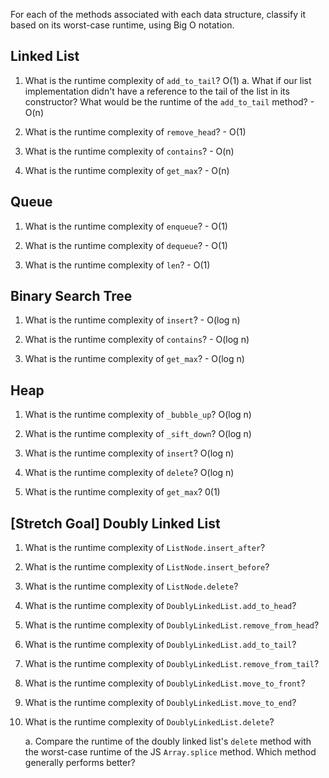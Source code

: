 For each of the methods associated with each data structure, classify it based on its worst-case runtime, using Big O notation.

## Linked List

1. What is the runtime complexity of `add_to_tail`?
    O(1)
    a. What if our list implementation didn't have a reference to the tail of the list in its constructor? What would be the runtime of the `add_to_tail` method? - O(n)

2. What is the runtime complexity of `remove_head`? - O(1)

3. What is the runtime complexity of `contains`? - O(n)

4. What is the runtime complexity of `get_max`? - O(n)

## Queue

1. What is the runtime complexity of `enqueue`? - O(1)

2. What is the runtime complexity of `dequeue`? - O(1)

3. What is the runtime complexity of `len`? - O(1)

## Binary Search Tree

1. What is the runtime complexity of `insert`? -  O(log n)

2. What is the runtime complexity of `contains`? - O(log n)

3. What is the runtime complexity of `get_max`? - O(log n)

## Heap

1. What is the runtime complexity of `_bubble_up`? O(log n)

2. What is the runtime complexity of `_sift_down`? O(log n)

3. What is the runtime complexity of `insert`? O(log n)

4. What is the runtime complexity of `delete`? O(log n)

5. What is the runtime complexity of `get_max`? 0(1)

## [Stretch Goal] Doubly Linked List

1. What is the runtime complexity of `ListNode.insert_after`?

2. What is the runtime complexity of `ListNode.insert_before`?

3. What is the runtime complexity of `ListNode.delete`?

4. What is the runtime complexity of `DoublyLinkedList.add_to_head`?

5. What is the runtime complexity of `DoublyLinkedList.remove_from_head`?

6. What is the runtime complexity of `DoublyLinkedList.add_to_tail`?

7. What is the runtime complexity of `DoublyLinkedList.remove_from_tail`?

8. What is the runtime complexity of `DoublyLinkedList.move_to_front`?

9. What is the runtime complexity of `DoublyLinkedList.move_to_end`?

10. What is the runtime complexity of `DoublyLinkedList.delete`?

    a. Compare the runtime of the doubly linked list's `delete` method with the worst-case runtime of the JS `Array.splice` method. Which method generally performs better?